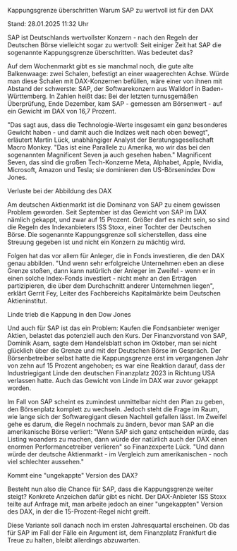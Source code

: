 
Kappungsgrenze überschritten
Warum SAP zu wertvoll ist für den DAX


Stand: 28.01.2025 11:32 Uhr


SAP ist Deutschlands wertvollster Konzern - nach den Regeln der Deutschen Börse vielleicht sogar zu wertvoll: Seit einiger Zeit hat SAP die sogenannte Kappungsgrenze überschritten. Was bedeutet das?



Auf dem Wochenmarkt gibt es sie manchmal noch, die gute alte Balkenwaage: zwei Schalen, befestigt an einer waagerechten Achse. Würde man diese Schalen mit DAX-Konzernen befüllen, wäre einer von ihnen mit Abstand der schwerste: SAP, der Softwarekonzern aus Walldorf in Baden-Württemberg. In Zahlen heißt das: Bei der letzten turnusgemäßen Überprüfung, Ende Dezember, kam SAP - gemessen am Börsenwert - auf ein Gewicht im DAX von 16,7 Prozent.


"Das sagt aus, dass die Technologie-Werte insgesamt ein ganz besonderes Gewicht haben - und damit auch die Indizes weit nach oben bewegt", erläutert Martin Lück, unabhängiger Analyst der Beratungsgesellschaft Macro Monkey. "Das ist eine Parallele zu Amerika, wo wir das bei den sogenannten Magnificent Seven ja auch gesehen haben." Magnificent Seven, das sind die großen Tech-Konzerne Meta, Alphabet, Apple, Nvidia, Microsoft, Amazon und Tesla; sie dominieren den US-Börsenindex Dow Jones.

Verluste bei der Abbildung des DAX


Am deutschen Aktienmarkt ist die Dominanz von SAP zu einem gewissen Problem geworden. Seit September ist das Gewicht von SAP im DAX nämlich gekappt, und zwar auf 15 Prozent. Größer darf es nicht sein, so sind die Regeln des Indexanbieters ISS Stoxx, einer Tochter der Deutschen Börse. Die sogenannte Kappungsgrenze soll sicherstellen, dass eine Streuung gegeben ist und nicht ein Konzern zu mächtig wird.


Folgen hat das vor allem für Anleger, die in Fonds investieren, die den DAX genau abbilden. "Und wenn sehr erfolgreiche Unternehmen eben an diese Grenze stoßen, dann kann natürlich der Anleger im Zweifel - wenn er in einen solche Index-Fonds investiert - nicht mehr an den Erträgen partizipieren, die über dem Durchschnitt anderer Unternehmen liegen", erklärt Gerrit Fey, Leiter des Fachbereichs Kapitalmärkte beim Deutschen Aktieninstitut.

Linde trieb die Kappung in den Dow Jones


Und auch für SAP ist das ein Problem: Kaufen die Fondsanbieter weniger Aktien, belastet das potenziell auch den Kurs. Der Finanzvorstand von SAP, Dominik Asam, sagte dem Handelsblatt schon im Oktober, man sei nicht glücklich über die Grenze und mit der Deutschen Börse im Gespräch. Der Börsenbetreiber selbst hatte die Kappungsgrenze erst im vergangenen Jahr von zehn auf 15 Prozent angehoben; es war eine Reaktion darauf, dass der Industriegigant Linde den deutschen Finanzplatz 2023 in Richtung USA verlassen hatte. Auch das Gewicht von Linde im DAX war zuvor gekappt worden.


Im Fall von SAP scheint es zumindest unmittelbar nicht den Plan zu geben, den Börsenplatz komplett zu wechseln. Jedoch steht die Frage im Raum, wie lange sich der Softwaregigant diesen Nachteil gefallen lässt. Im Zweifel gehe es darum, die Regeln nochmals zu ändern, bevor man SAP an die amerikanische Börse verliert: "Wenn SAP sich ganz entscheiden würde, das Listing woanders zu machen, dann würde der natürlich auch der DAX einen enormen Performancetreiber verlieren" so Finanzexperte Lück. "Und dann würde der deutsche Aktienmarkt - im Vergleich zum amerikanischen - noch viel schlechter aussehen."

Kommt eine "ungekappte" Version des DAX?


Besteht nun also die Chance für SAP, dass die Kappungsgrenze weiter steigt? Konkrete Anzeichen dafür gibt es nicht. Der DAX-Anbieter ISS Stoxx teilte auf Anfrage mit, man arbeite jedoch an einer "ungekappten" Version des DAX, in der die 15-Prozent-Regel nicht greift.


Diese Variante soll danach noch im ersten Jahresquartal erscheinen. Ob das für SAP im Fall der Fälle ein Argument ist, dem Finanzplatz Frankfurt die Treue zu halten, bleibt allerdings abzuwarten. 

